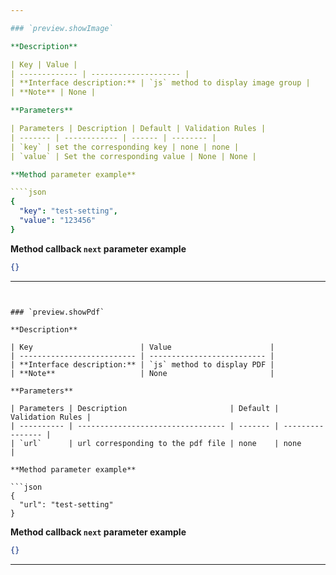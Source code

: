 ```yaml
---

### `preview.showImage`

**Description**

| Key | Value |
| ------------- | -------------------- |
| **Interface description:** | `js` method to display image group |
| **Note** | None |

**Parameters**

| Parameters | Description | Default | Validation Rules |
| ------- | ------------ | ------ | -------- |
| `key` | set the corresponding key | none | none |
| `value` | Set the corresponding value | None | None |

**Method parameter example**

````json
{
  "key": "test-setting",
  "value": "123456"
}
````

**Method callback `next` parameter example**

````json
{}
````

---
```


### `preview.showPdf`

**Description**

| Key                        | Value                      |
| -------------------------- | -------------------------- |
| **Interface description:** | `js` method to display PDF |
| **Note**                   | None                       |

**Parameters**

| Parameters | Description                       | Default | Validation Rules |
| ---------- | --------------------------------- | ------- | ---------------- |
| `url`      | url corresponding to the pdf file | none    | none             |

**Method parameter example**

```json
{
  "url": "test-setting"
}
```

**Method callback `next` parameter example**

```json
{}
```

---
